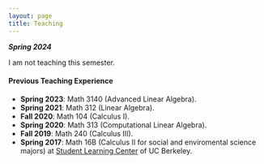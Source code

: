 ```yaml
---
layout: page
title: Teaching
---
```

***Spring 2024***

I am not teaching this semester.

#### Previous Teaching Experience

* **Spring 2023**: Math 3140 (Advanced Linear Algebra).
* **Spring 2021**: Math 312 (Linear Algebra).
* **Fall 2020**: Math 104 (Calculus I).
* **Spring 2020**: Math 313 (Computational Linear Algebra).
* **Fall 2019**: Math 240 (Calculus III).
* **Spring 2017**: Math 16B (Calculus II for social and enviromental science majors) at [Student Learning Center](https://slc.berkeley.edu) of UC Berkeley.


